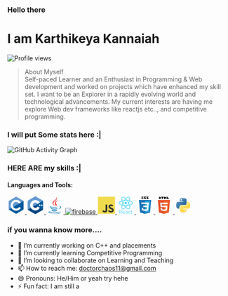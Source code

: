 ### Hello there  
# I am Karthikeya Kannaiah  
![Profile views](https://gpvc.arturio.dev/karthikeyakannaiah)    
> About Myself  
Self-paced Learner and an Enthusiast in Programming &
Web development and worked on projects which have
enhanced my skill set. I want to be an Explorer in a
rapidly evolving world and technological advancements.
My current interests are having me explore Web dev
frameworks like reactjs etc.., and competitive programming.

### I will put Some stats here  :| 
      
![GitHub Activity Graph](https://activity-graph.herokuapp.com/graph?username=karthikeyakannaiah&theme=highcontrast&show_icons=true)  
  
### HERE ARE my skills :|  
<h4 align="left">Languages and Tools:</h4>
<p align="left"> <a href="https://www.cprogramming.com/" target="_blank" rel="noreferrer"> <img src="https://raw.githubusercontent.com/devicons/devicon/master/icons/c/c-original.svg" alt="c" width="40" height="40"/> </a> <a href="https://www.w3schools.com/cpp/" target="_blank" rel="noreferrer"> <img src="https://raw.githubusercontent.com/devicons/devicon/master/icons/cplusplus/cplusplus-original.svg" alt="cplusplus" width="40" height="40"/> </a> <a href="https://www.java.com" target="_blank" rel="noreferrer"> <img src="https://raw.githubusercontent.com/devicons/devicon/master/icons/java/java-original.svg" alt="java" width="40" height="40"/> </a> <a href="https://firebase.google.com/" target="_blank" rel="noreferrer"> <img src="https://www.vectorlogo.zone/logos/firebase/firebase-icon.svg" alt="firebase" width="40" height="40"/> </a>  <a href="https://developer.mozilla.org/en-US/docs/Web/JavaScript" target="_blank" rel="noreferrer"> <img src="https://raw.githubusercontent.com/devicons/devicon/master/icons/javascript/javascript-original.svg" alt="javascript" width="40" height="40"/> </a> <a href="https://reactjs.org/" target="_blank" rel="noreferrer"> <img src="https://raw.githubusercontent.com/devicons/devicon/master/icons/react/react-original-wordmark.svg" alt="react" width="40" height="40"/> </a><a href="https://www.w3schools.com/css/" target="_blank" rel="noreferrer"> <img src="https://raw.githubusercontent.com/devicons/devicon/master/icons/css3/css3-original-wordmark.svg" alt="css3" width="40" height="40"/> </a> <a href="https://www.w3.org/html/" target="_blank" rel="noreferrer"> <img src="https://raw.githubusercontent.com/devicons/devicon/master/icons/html5/html5-original-wordmark.svg" alt="html5" width="40" height="40"/> </a> <a href="https://www.python.org" target="_blank" rel="noreferrer"> <img src="https://raw.githubusercontent.com/devicons/devicon/master/icons/python/python-original.svg" alt="python" width="40" height="40"/> </a> </p>



### if you wanna know more....   
- 🔭 I’m currently working on C++ and placements 
- 🌱 I’m currently learning Competitive Programming 
- 👯 I’m looking to collaborate on Learning and Teaching 
- 📫 How to reach me: doctorchaos11@gmail.com 
- 😄 Pronouns: He/Him  or yeah try hehe 
- ⚡ Fun fact: I am still a  

